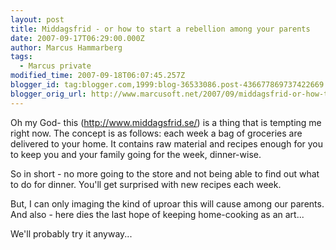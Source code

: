```yaml
---
layout: post
title: Middagsfrid - or how to start a rebellion among your parents
date: 2007-09-17T06:29:00.000Z
author: Marcus Hammarberg
tags:
  - Marcus private
modified_time: 2007-09-18T06:07:45.257Z
blogger_id: tag:blogger.com,1999:blog-36533086.post-436677869737422669
blogger_orig_url: http://www.marcusoft.net/2007/09/middagsfrid-or-how-to-start-rebellion.html
---
```


Oh my God- this (<http://www.middagsfrid.se/>) is a thing that is
tempting me right now. The concept is as follows:
each week a bag of groceries are delivered to your home. It contains raw
material and recipes enough for you to keep you and your family going
for the week, dinner-wise.

So in short - no more going to the store and not being able to find out
what to do for dinner. You'll get surprised with new recipes each
week.

But, I can only imaging the kind of uproar this will cause among our
parents. And also - here dies the last hope of keeping home-cooking as
an art...

We'll probably try it anyway...
